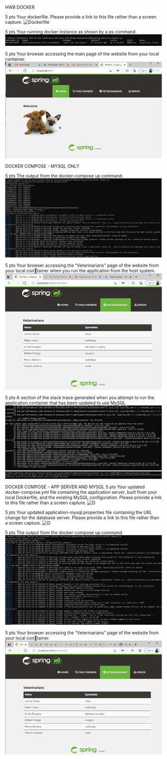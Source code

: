HW8
DOCKER

5 pts Your dockerfile. Please provide a link to this file rather than a screen capture.
![Dockerfile](Dockerfile)

5 pts Your running docker instance as shown by a ps command.
![D](figures/D2.PNG)

5 pts Your browser accessing the main page of the website from your local container.
![D](figures/D3-i.PNG)

DOCKER COMPOSE - MYSQL ONLY

5 pts The output from the docker-compose up command.
![D](figures/DCO1.PNG)

5 pts Your browser accessing the “Veterinarians” page of the website from your local container when you run the application from the host system.
![D](figures/DCO2.PNG)

5 pts A section of the stack trace generated when you attempt to run the application
container that has been updated to use MySQL.
![D](figures/DCO3.PNG)
![D](figures/DCO4.PNG)


DOCKER COMPOSE - APP SERVER AND MYSQL
5 pts Your updated docker-compose.yml file containing the application server, built from
your local Dockerfile, and the existing MySQL configuration. Please provide a link
to this file rather than a screen capture.
![D](docker-compose.yml)

5 pts Your updated application-mysql.properties file containing the URL change for
the database server. Please provide a link to this file rather than a screen capture.
![D](src\main\resources\application-mysql.properties)

5 pts The output from the docker-compose up command.
![D](figures/DCB3.PNG)

5 pts Your browser accessing the “Veterinarians” page of the website from your local container.
![D](figures/DCB4.PNG)
